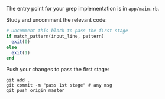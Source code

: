 The entry point for your grep implementation is in `app/main.rb`.

Study and uncomment the relevant code: 

```ruby
# Uncomment this block to pass the first stage
if match_pattern(input_line, pattern)
  exit(0)
else
  exit(1)
end
```

Push your changes to pass the first stage:

```
git add .
git commit -m "pass 1st stage" # any msg
git push origin master
```

